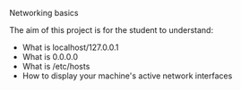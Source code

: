 Networking basics

The aim of this project is for the student to understand:

* What is localhost/127.0.0.1
* What is 0.0.0.0
* What is /etc/hosts
* How to display your machine's active network interfaces
